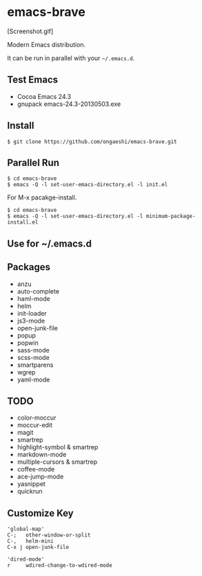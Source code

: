 # emacs-brave

[Screenshot.gif]

Modern Emacs distribution.

It can be run in parallel with your `~/.emacs.d`.

## Test Emacs
- Cocoa Emacs 24.3
- gnupack emacs-24.3-20130503.exe

## Install
```
$ git clone https://github.com/ongaeshi/emacs-brave.git
```

## Parallel Run
```
$ cd emacs-brave
$ emacs -Q -l set-user-emacs-directory.el -l init.el
```

For M-x pacakge-install.

```
$ cd emacs-brave
$ emacs -Q -l set-user-emacs-directory.el -l minimum-package-install.el
```

## Use for ~/.emacs.d

## Packages
- anzu
- auto-complete
- haml-mode
- helm
- init-loader
- js3-mode
- open-junk-file
- popup
- popwin
- sass-mode
- scss-mode
- smartparens
- wgrep
- yaml-mode

## TODO
- color-moccur
- moccur-edit
- magit
- smartrep
- highlight-symbol & smartrep
- markdown-mode
- multiple-cursors & smartrep
- coffee-mode
- ace-jump-mode
- yasnippet
- quickrun

## Customize Key
```
'global-map'
C-;   other-window-or-split
C-,   helm-mini
C-x j open-junk-file

'dired-mode'
r     wdired-change-to-wdired-mode
```
